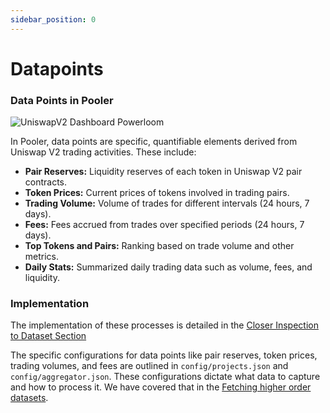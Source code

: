 ```yaml
---
sidebar_position: 0
---
```


# Datapoints

### Data Points in Pooler

![UniswapV2 Dashboard Powerloom](/images/uniswapv2-dashboard-powerloom.png)

In Pooler, data points are specific, quantifiable elements derived from Uniswap V2 trading activities. These include:

- **Pair Reserves:** Liquidity reserves of each token in Uniswap V2 pair contracts.
- **Token Prices:** Current prices of tokens involved in trading pairs.
- **Trading Volume:** Volume of trades for different intervals (24 hours, 7 days).
- **Fees:** Fees accrued from trades over specified periods (24 hours, 7 days).
- **Top Tokens and Pairs:** Ranking based on trade volume and other metrics.
- **Daily Stats:** Summarized daily trading data such as volume, fees, and liquidity.


### Implementation

The implementation of these processes is detailed in the [Closer Inspection to Dataset Section](/docs/build-with-powerloom/use-cases/existing-implementations/uniswapv2-dashboard/closer-inspection-of-the-snapshot-datasets)


The specific configurations for data points like pair reserves, token prices, trading volumes, and fees are outlined in `config/projects.json` and `config/aggregator.json`. These configurations dictate what data to capture and how to process it. We have covered that in the [Fetching higher order datasets](/docs/build-with-powerloom/use-cases/existing-implementations/uniswapv2-dashboard/fetching-higher-order-datapoints).

